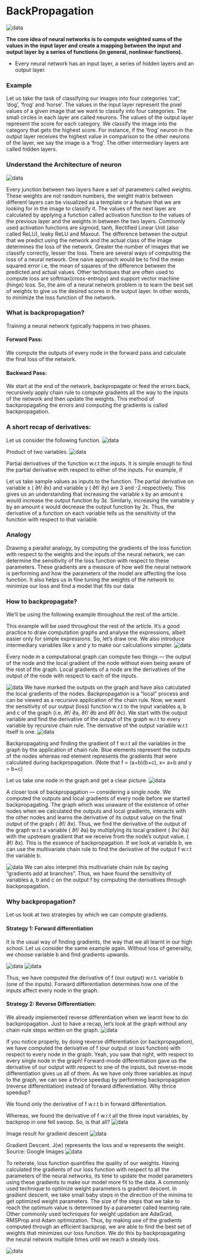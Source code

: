 # BackPropagation

<img src="./images/backprop.jpeg" alt="data" class="inline"/>

**The core idea of neural networks is to compute weighted sums of the values in the input layer and create a mapping between the input and output layer by a series of functions (in general, nonlinear functions).**

* Every neural network has an input layer, a series of hidden layers and an output layer. 

### Example
Let us take the task of classifying our images into four categories ‘cat’, ‘dog’, ‘frog’ and ‘horse’. The values in the input layer represent the pixel values of a given image that we want to classify into four categories. The small circles in each layer are called neurons. The values of the output layer represent the score for each category. We classify the image into the category that gets the highest score. For instance, if the ‘frog’ neuron in the output layer receives the highest value in comparison to the other neurons of the layer, we say the image is a ‘frog’. The other intermediary layers are called hidden layers.


### Understand the Architecture of  neuron
<img src="./images/backprop.png" alt="data" class="inline"/>

Every junction between two layers have a set of parameters called weights. These weights are not random numbers, the weight matrix between different layers can be visualized as a template or a feature that we are looking for in the image to classify it. The values of the next layer are calculated by applying a function called activation function to the values of the previous layer and the weights in between the two layers. Commonly used activation functions are sigmoid, tanh, Rectified Linear Unit (also called ReLU), leaky ReLU and Maxout. The difference between the output that we predict using the network and the actual class of the image determines the loss of the network. Greater the number of images that we classify correctly, lesser the loss. There are several ways of computing the loss of a neural network. One naive approach would be to find the mean squared error i.e, the mean of squares of the difference between the predicted and actual values. Other techniques that are often used to compute loss are softmax(cross-entropy) and support vector machine (hinge) loss. So, the aim of a neural network problem is to learn the best set of weights to give us the desired scores in the output layer. In other words, to minimize the loss function of the network.


### What is backpropagation?
Training a neural network typically happens in two phases.
#### Forward Pass:
We compute the outputs of every node in the forward pass and calculate the final loss of the network.
#### Backward Pass:
We start at the end of the network, backpropagate or feed the errors back, recursively apply chain rule to compute gradients all the way to the inputs of the network and then update the weights. This method of backpropagating the errors and computing the gradients is called backpropagation.


### A short recap of derivatives:
Let us consider the following function.
<img src="./images/backprop1.png" alt="data" class="inline"/>

Product of two variables.
<img src="./images/backprop2.png" alt="data" class="inline"/>

Partial derivatives of the function w.r.t the inputs.
It is simple enough to find the partial derivative with respect to either of the inputs. For example, if

Let us take sample values as inputs to the function.
The partial derivative on variable x ( ∂f/ ∂x) and variable y ( ∂f/ ∂y) are 3 and -2 respectively. This gives us an understanding that increasing the variable x by an amount ε would increase the output function by 3ε. Similarly, increasing the variable y by an amount ε would decrease the output function by 2ε. Thus, the derivative of a function on each variable tells us the sensitivity of the function with respect to that variable.

### Analogy
Drawing a parallel analogy, by computing the gradients of the loss function with respect to the weights and the inputs of the neural network, we can determine the sensitivity of the loss function with respect to these parameters. These gradients are a measure of how well the neural network is performing and how the parameters of the model are affecting the loss function. It also helps us in fine tuning the weights of the network to minimize our loss and find a model that fits our data

### How to backpropagate?
We’ll be using the following example throughout the rest of the article.

This example will be used throughout the rest of the article.
It’s a good practice to draw computation graphs and analyse the expressions, albeit easier only for simple expressions. So, let’s draw one. We also introduce intermediary variables like x and y to make our calculations simpler.
<img src="./images/backprop1.jpeg" alt="data" class="inline"/>

Every node in a computational graph can compute two things — the output of the node and the local gradient of the node without even being aware of the rest of the graph. Local gradients of a node are the derivatives of the output of the node with respect to each of the inputs.



<img src="./images/backprop3.png" alt="data" class="inline"/>
We have marked the outputs on the graph and have also calculated the local gradients of the nodes. Backpropagation is a “local” process and can be viewed as a recursive application of the chain rule. Now, we want the sensitivity of our output (loss) function w.r.t to the input variables a, b and c of the graph (i.e. ∂f/ ∂a, ∂f/ ∂b and ∂f/ ∂c). We start with the output variable and find the derivative of the output of the graph w.r.t to every variable by recursive chain rule. The derivative of the output variable w.r.t itself is one.
<img src="./images/backprop4.png" alt="data" class="inline"/>

Backpropagating and finding the gradient of f w.r.t all the variables in the graph by the application of chain rule. Blue elements represent the outputs of the nodes whereas red element represents the gradients that were calculated during backpropagation. (Note that f = (a+b)(b+c), x= a+b and y = b+c)


Let us take one node in the graph and get a clear picture.
<img src="./images/backprop2.jpeg" alt="data" class="inline"/>

A closer look of backpropagation — considering a single node.
We computed the outputs and local gradients of every node before we started backpropagating. The graph which was unaware of the existence of other nodes when we calculated the outputs and local gradients, interacts with the other nodes and learns the derivative of its output value on the final output of the graph ( ∂f/ ∂x). Thus, we find the derivative of the output of the graph w.r.t a variable ( ∂f/ ∂a) by multiplying its local gradient ( ∂x/ ∂a) with the upstream gradient that we receive from the node’s output value. ( ∂f/ ∂x). This is the essence of backpropagation. If we look at variable b, we can use the multivariate chain rule to find the derivative of the output f w.r.t the variable b.

<img src="./images/backprop5.png" alt="data" class="inline"/>
We can also interpret this multivariate chain rule by saying “gradients add at branches”. Thus, we have found the sensitivity of variables a, b and c on the output f by computing the derivatives through backpropagation.


### Why backpropagation?
Let us look at two strategies by which we can compute gradients.
#### Strategy 1: Forward differentiation
It is the usual way of finding gradients, the way that we all learnt in our high school. Let us consider the same example again. Without loss of generality, we choose variable b and find gradients upwards.


<img src="./images/backprop6.png" alt="data" class="inline"/>
<img src="./images/backprop7.png" alt="data" class="inline"/>



Thus, we have computed the derivative of f (our output) w.r.t. variable b (one of the inputs).
Forward differentiation determines how one of the inputs affect every node in the graph.
#### Strategy 2: Reverse Differentiation:
We already implemented reverse differentiation when we learnt how to do backpropagation. Just to have a recap, let’s look at the graph without any chain-rule steps written on the graph.
<img src="./images/backprop8.png" alt="data" class="inline"/>

If you notice properly, by doing reverse differentiation (or backpropagation), we have computed the derivative of f (our output or loss function) with respect to every node in the graph. Yeah, you saw that right, with respect to every single node in the graph!
Forward-mode differentiation gave us the derivative of our output with respect to one of the inputs, but reverse-mode differentiation gives us all of them.
As we have only three variables as input to the graph, we can see a thrice speedup by performing backpropagation (reverse differentiation) instead of forward differentiation.
Why thrice speedup?

We found only the derivative of f w.r.t b in forward differentiation.

Whereas, we found the derivative of f w.r.t all the three input variables, by backprop in one fell swoop.
So, is that all?
<img src="./images/backprop9.png" alt="data" class="inline"/>

Image result for gradient descent
<img src="./images/backprop10.png" alt="data" class="inline"/>

Gradient Descent. J(w) represents the loss and w represents the weight. Source: Google Images
<img src="./images/backprop10.png" alt="data" class="inline"/>

To reiterate, loss function quantifies the quality of our weights. Having calculated the gradients of our loss function with respect to all the parameters of the neural networks, its time to update the model parameters using these gradients to make our model more fit to the data. A commonly used technique to optimize weight parameters is gradient descent. In gradient descent, we take small baby steps in the direction of the minima to get optimized weight parameters. The size of the steps that we take to reach the optimum value is determined by a parameter called learning rate. Other commonly used techniques for weight updation are AdaGrad, RMSProp and Adam optimization. Thus, by making use of the gradients computed through an efficient backprop, we are able to find the best set of weights that minimizes our loss function. We do this by backpropagating the neural network multiple times until we reach a steady loss.

<img src="./images/backprop10.png" alt="data" class="inline"/>
